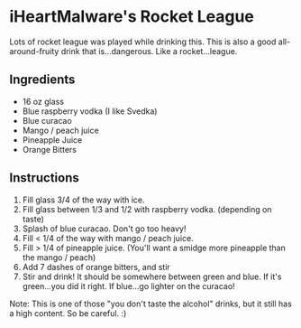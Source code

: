 # iHeartMalware's Rocket League

Lots of rocket league was played while drinking this. This is also a
good all-around-fruity drink that is...dangerous. Like a
rocket...league.

## Ingredients

-   16 oz glass
-   Blue raspberry vodka (I like Svedka)
-   Blue curacao
-   Mango / peach juice
-   Pineapple Juice
-   Orange Bitters

## Instructions

1.  Fill glass 3/4 of the way with ice.
2.  Fill glass between 1/3 and 1/2 with raspberry vodka. (depending on
    taste)
3.  Splash of blue curacao. Don't go too heavy!
4.  Fill \< 1/4 of the way with mango / peach juice.
5.  Fill \> 1/4 of pineapple juice. (You'll want a smidge more pineapple
    than the mango / peach)
6.  Add 7 dashes of orange bitters, and stir
7.  Stir and drink! It should be somewhere between green and blue. If
    it's green...you did it right. If blue...go lighter on the curacao!

Note: This is one of those "you don't taste the alcohol" drinks, but it
still has a high content. So be careful. :)

